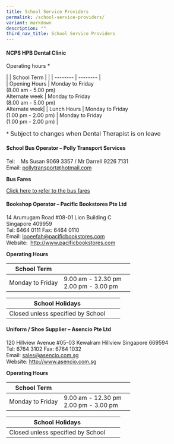 ```yaml
---
title: School Service Providers
permalink: /school-service-providers/
variant: markdown
description: ""
third_nav_title: School Service Providers
---
```

#### NCPS HPB Dental Clinic

Operating hours *

|  | School Term |  | 
| -------- | -------- | <br>
| Opening Hours | Monday to Friday <br>(8.00 am - 5.00 pm) <br> Alternate week | Monday to Friday <br>(8.00 am - 5.00 pm) <br> Alternate week| 
| Lunch Hours | Monday to Friday <br>(1.00 pm - 2.00 pm) | Monday to Friday <br>(1.00 pm - 2.00 pm) |


\* <font size="3"> Subject to changes when Dental Therapist is on leave</font>

#### School Bus Operator – Polly Transport Services

Tel:&nbsp; &nbsp; Ms Susan 9069 3357 / Mr Darrell 9226 7131  
Email: [pollytransport@hotmail.com](mailto:pollytransport@hotmail.com)

**Bus Fares** 

[Click here to refer to the bus fares](/files/School%20Bus%20Operator/details%20of%20bus%20operators%20and%20bus%20fares.pdf)

#### Bookshop Operator – Pacific Bookstores Pte Ltd

14 Arumugam Road #08-01 Lion Building C  
Singapore 409959  
Tel: 6464 0111 Fax: 6464 0110  
Email:&nbsp;[looeefah@pacificbookstores.com](mailto:looeefah@pacificbookstores.com)  
Website:&nbsp; <a target="\_blank" href="http://www.pacificbookstores.com">http://www.pacificbookstores.com</a>


**Operating Hours**

| School Term |  |  |
| -------- | -------- | -------- |
| Monday to Friday | 9.00 am - 12.30 pm<br> 2.00 pm - 3.00 pm |    |

| School Holidays |  |  |
| -------- | -------- | -------- |
| Closed unless specified by School |  |    |


#### Uniform / Shoe Supplier – Asencio Pte Ltd

120 Hillview Avenue #05-03 Kewalram Hillview Singapore 669594  
Tel: 6764 3102 Fax: 6764 1032  
Email:&nbsp;[sales@asencio.com.sg](mailto:sales@asencio.com.sg)  
Website:&nbsp;<a target="\_blank" href="http://www.asencio.com.sg">http://www.asencio.com.sg</a>

**Operating Hours**

| School Term |  |  |
| -------- | -------- | -------- |
| Monday to Friday | 9.00 am - 12.30 pm <br>2.00 pm - 3.00 pm |    |

| School Holidays |  |  |
| -------- | -------- | -------- |
| Closed unless specified by School |  |    |